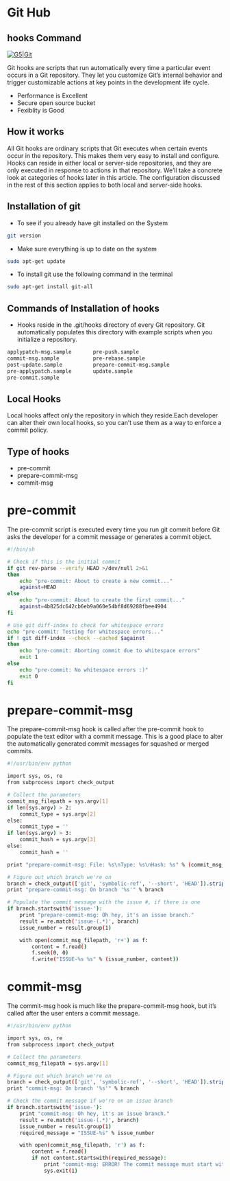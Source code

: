 # Git Hub

## hooks Command
[![G5|Git](https://miro.medium.com/max/640/1*75jvBleoQfAZJc3sgTSPQA.jpeg)](https://github.com/G-knoldus/GIT_ASSIGNMENT_G5)

Git hooks are scripts that run automatically every time a particular event occurs in a Git repository. They let you customize Git’s internal behavior and trigger customizable actions at key points in the development life cycle.

- Performance is Excellent
- Secure open source bucket
- Fexiblity is Good

## How it works

All Git hooks are ordinary scripts that Git executes when certain events occur in the repository. This makes them very easy to install and configure.
Hooks can reside in either local or server-side repositories, and they are only executed in response to actions in that repository. We’ll take a concrete look at categories of hooks later in this article. The configuration discussed in the rest of this section applies to both local and server-side hooks.

## Installation of git

- To see if you already have git installed on the System
```sh
git version
```

- Make sure everything is up to date on the system
```sh
sudo apt-get update
```

- To install git use the following command in the terminal
```sh
sudo apt-get install git-all
```

## Commands of Installation of hooks

- Hooks reside in the .git/hooks directory of every Git repository. Git automatically populates this directory with example scripts when you initialize a repository. 
```sh
applypatch-msg.sample       pre-push.sample
commit-msg.sample           pre-rebase.sample
post-update.sample          prepare-commit-msg.sample
pre-applypatch.sample       update.sample
pre-commit.sample
```

## Local Hooks

Local hooks affect only the repository in which they reside.Each developer can alter their own local hooks, so you can’t use them as a way to enforce a commit policy.
 
## Type of hooks
 
- pre-commit
- prepare-commit-msg
- commit-msg

# pre-commit
The pre-commit script is executed every time you run git commit before Git asks the developer for a commit message or generates a commit object. 

```sh
#!/bin/sh

# Check if this is the initial commit
if git rev-parse --verify HEAD >/dev/null 2>&1
then
    echo "pre-commit: About to create a new commit..."
    against=HEAD
else
    echo "pre-commit: About to create the first commit..."
    against=4b825dc642cb6eb9a060e54bf8d69288fbee4904
fi

# Use git diff-index to check for whitespace errors
echo "pre-commit: Testing for whitespace errors..."
if ! git diff-index --check --cached $against
then
    echo "pre-commit: Aborting commit due to whitespace errors"
    exit 1
else
    echo "pre-commit: No whitespace errors :)"
    exit 0
fi
```

# prepare-commit-msg
The prepare-commit-msg hook is called after the pre-commit hook to populate the text editor with a commit message. This is a good place to alter the automatically generated commit messages for squashed or merged commits.

```sh
#!/usr/bin/env python

import sys, os, re
from subprocess import check_output

# Collect the parameters
commit_msg_filepath = sys.argv[1]
if len(sys.argv) > 2:
    commit_type = sys.argv[2]
else:
    commit_type = ''
if len(sys.argv) > 3:
    commit_hash = sys.argv[3]
else:
    commit_hash = ''

print "prepare-commit-msg: File: %s\nType: %s\nHash: %s" % (commit_msg_filepath, commit_type, commit_hash)

# Figure out which branch we're on
branch = check_output(['git', 'symbolic-ref', '--short', 'HEAD']).strip()
print "prepare-commit-msg: On branch '%s'" % branch

# Populate the commit message with the issue #, if there is one
if branch.startswith('issue-'):
    print "prepare-commit-msg: Oh hey, it's an issue branch."
    result = re.match('issue-(.*)', branch)
    issue_number = result.group(1)

    with open(commit_msg_filepath, 'r+') as f:
        content = f.read()
        f.seek(0, 0)
        f.write("ISSUE-%s %s" % (issue_number, content))
```

# commit-msg
The commit-msg hook is much like the prepare-commit-msg hook, but it’s called after the user enters a commit message. 

```sh
#!/usr/bin/env python

import sys, os, re
from subprocess import check_output

# Collect the parameters
commit_msg_filepath = sys.argv[1]

# Figure out which branch we're on
branch = check_output(['git', 'symbolic-ref', '--short', 'HEAD']).strip()
print "commit-msg: On branch '%s'" % branch

# Check the commit message if we're on an issue branch
if branch.startswith('issue-'):
    print "commit-msg: Oh hey, it's an issue branch."
    result = re.match('issue-(.*)', branch)
    issue_number = result.group(1)
    required_message = "ISSUE-%s" % issue_number

    with open(commit_msg_filepath, 'r') as f:
        content = f.read()
        if not content.startswith(required_message):
            print "commit-msg: ERROR! The commit message must start with '%s'" % required_message
            sys.exit(1)
```
